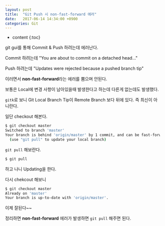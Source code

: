 ```yaml
---
layout: post
title:  "Git Push 시 non-fast-forward 에러"
date:   2017-06-14 14:34:00 +0900
categories: Git
---
```


* content
{:toc}


git gui를 통해 Commit & Push 하려는데 에러난다.

Commit 하려는데
"You are about to commit on a detached head..."

Push 하려는데
"Updates were rejected because a pushed branch tip"

이러면서 **non-fast-forward**라는 에러를 뿜으며 안된다.

보통은 Local에 변경 사항이 남아있을때 발생한다고 하는데 다른게 없는데도 발생했다.

`gitk`로 보니
Git Local Branch Tip이 Remote Branch 보다 뒤에 있다. 즉 최신이 아니란다.

일단 checkout 해본다.
```sh
$ git checkout master
Switched to branch 'master'
Your branch is behind 'origin/master' by 1 commit, and can be fast-forwarded.
  (use "git pull" to update your local branch)
```

`git pull` 해보란다.

```sh
$ git pull
```

하고 나니 Updating을 한다.

다시 chekcout 해보니
```sh
$ git checkout master
Already on 'master'
Your branch is up-to-date with 'origin/master'.
```

이제 잘된다~~

정리하면 **non-fast-forward** 에러가 발생하면 `git pull` 해주면 된다.
